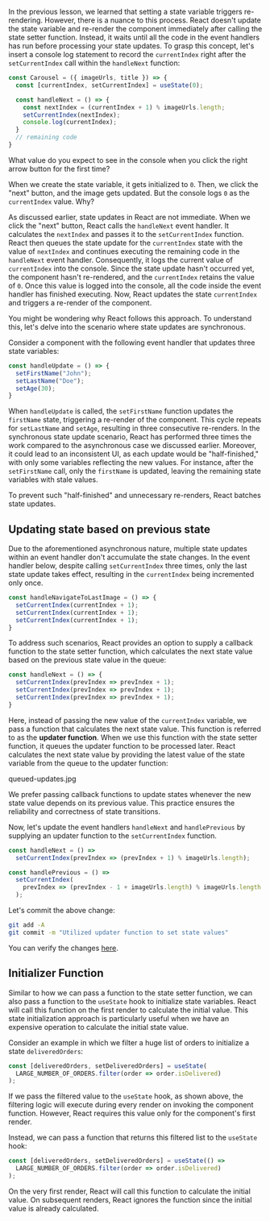 In the previous lesson, we learned that setting a state variable triggers re-rendering. However, there is a nuance to this process. React doesn't update the state variable and re-render the component immediately after calling the state setter function. Instead, it waits until all the code in the event handlers has run before processing your state updates. To grasp this concept, let's insert a console log statement to record the `currentIndex` right after the `setCurrentIndex` call within the `handleNext` function:

```jsx {7}
const Carousel = ({ imageUrls, title }) => {
  const [currentIndex, setCurrentIndex] = useState(0);

  const handleNext = () => {
    const nextIndex = (currentIndex + 1) % imageUrls.length;
    setCurrentIndex(nextIndex);
    console.log(currentIndex);
  }
  // remaining code
}
```

What value do you expect to see in the console when you click the right arrow button for the first time?

When we create the state variable, it gets initialized to `0`. Then, we click the "next" button, and the image gets updated. But the console logs `0` as the `currentIndex` value. Why?

As discussed earlier, state updates in React are not immediate. When we click the "next" button, React calls the `handleNext` event handler. It calculates the `nextIndex` and passes it to the `setCurrentIndex` function. React then queues the state update for the `currentIndex` state with the value of `nextIndex` and continues executing the remaining code in the `handleNext` event handler. Consequently, it logs the current value of `currentIndex` into the console. Since the state update hasn't occurred yet, the component hasn't re-rendered, and the `currentIndex` retains the value of `0`. Once this value is logged into the console, all the code inside the event handler has finished executing. Now, React updates the state `currentIndex` and triggers a re-render of the component.

You might be wondering why React follows this approach. To understand this, let's delve into the scenario where state updates are synchronous.

Consider a component with the following event handler that updates three state variables:

```js
const handleUpdate = () => {
  setFirstName("John");
  setLastName("Doe");
  setAge(30);
}
```

When `handleUpdate` is called, the `setFirstName` function updates the `firstName` state, triggering a re-render of the component. This cycle repeats for `setLastName` and `setAge`, resulting in three consecutive re-renders. In the synchronous state update scenario, React has performed three times the work compared to the asynchronous case we discussed earlier. Moreover, it could lead to an inconsistent UI, as each update would be "half-finished," with only some variables reflecting the new values. For instance, after the `setFirstName` call, only the `firstName` is updated, leaving the remaining state variables with stale values.

To prevent such "half-finished" and unnecessary re-renders, React batches state updates.

## Updating state based on previous state

Due to the aforementioned asynchronous nature, multiple state updates within an event handler don't accumulate the state changes. In the event handler below, despite calling `setCurrentIndex` three times, only the last state update takes effect, resulting in the `currentIndex` being incremented only once.

```js
const handleNavigateToLastImage = () => {
  setCurrentIndex(currentIndex + 1);
  setCurrentIndex(currentIndex + 1);
  setCurrentIndex(currentIndex + 1);
}
```

To address such scenarios, React provides an option to supply a callback function to the state setter function, which calculates the next state value based on the previous state value in the queue:

```js
const handleNext = () => {
  setCurrentIndex(prevIndex => prevIndex + 1);
  setCurrentIndex(prevIndex => prevIndex + 1);
  setCurrentIndex(prevIndex => prevIndex + 1);
}
```

Here, instead of passing the new value of the `currentIndex` variable, we pass a function that calculates the next state value. This function is referred to as the **updater function**. When we use this function with the state setter function, it queues the updater function to be processed later. React calculates the next state value by providing the latest value of the state variable from the queue to the updater function:

<image>queued-updates.jpg</image>

We prefer passing callback functions to update states whenever the new state value depends on its previous value. This practice ensures the reliability and correctness of state transitions.

Now, let's update the event handlers `handleNext` and `handlePrevious` by supplying an updater function to the `setCurrentIndex` function.

```jsx
const handleNext = () =>
  setCurrentIndex(prevIndex => (prevIndex + 1) % imageUrls.length);

const handlePrevious = () =>
  setCurrentIndex(
    prevIndex => (prevIndex - 1 + imageUrls.length) % imageUrls.length
  );
```

Let's commit the above change:

```bash
git add -A
git commit -m "Utilized updater function to set state values"
```

You can verify the changes [here](https://github.com/bigbinary/smile-cart-frontend/commit/19a58662ef15e6812bcfd6fc59fc2496c51c7edf).

## Initializer Function

Similar to how we can pass a function to the state setter function, we can also pass a function to the `useState` hook to initialize state variables. React will call this function on the first render to calculate the initial value. This state initialization approach is particularly useful when we have an expensive operation to calculate the initial state value.

Consider an example in which we filter a huge list of orders to initialize a state `deliveredOrders`:

```jsx
const [deliveredOrders, setDeliveredOrders] = useState(
  LARGE_NUMBER_OF_ORDERS.filter(order => order.isDelivered)
);
```

If we pass the filtered value to the `useState` hook, as shown above, the filtering logic will execute during every render on invoking the component function. However, React requires this value only for the component's first render.

Instead, we can pass a function that returns this filtered list to the `useState` hook:

```jsx
const [deliveredOrders, setDeliveredOrders] = useState(() =>
  LARGE_NUMBER_OF_ORDERS.filter(order => order.isDelivered)
);
```

On the very first render, React will call this function to calculate the initial value. On subsequent renders, React ignores the function since the initial value is already calculated.
